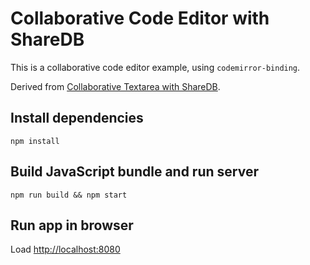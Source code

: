 # Collaborative Code Editor with ShareDB

This is a collaborative code editor example, using `codemirror-binding`.

Derived from [Collaborative Textarea with ShareDB](https://github.com/share/sharedb/tree/master/examples/textarea).

## Install dependencies

```
npm install
```

## Build JavaScript bundle and run server
```
npm run build && npm start
```

## Run app in browser
Load [http://localhost:8080](http://localhost:8080)
